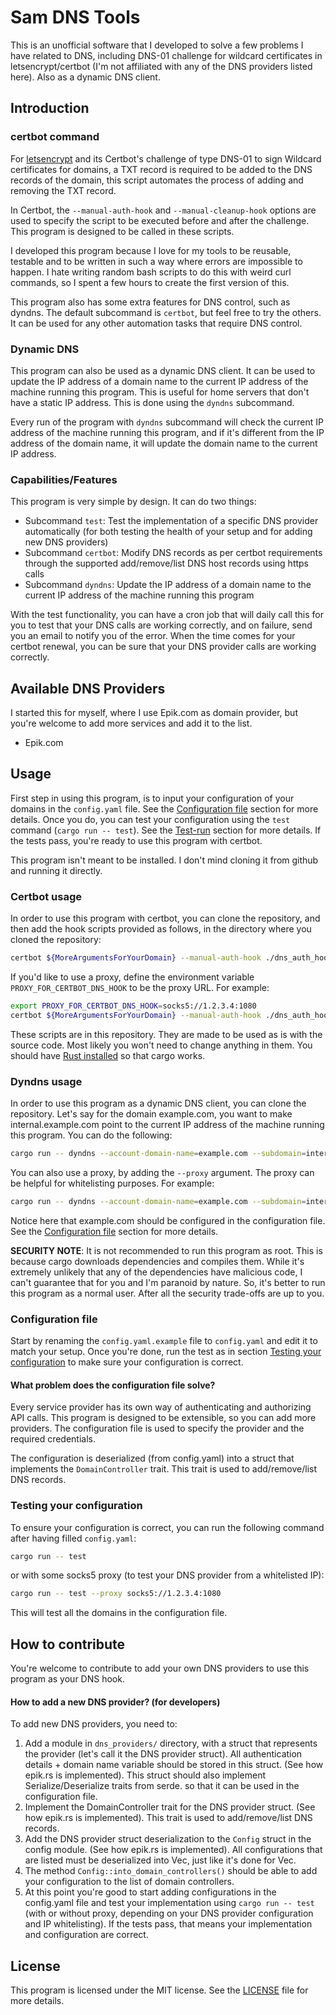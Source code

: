 # Sam DNS Tools

This is an unofficial software that I developed to solve a few problems I have related to DNS, including DNS-01 challenge for wildcard certificates in letsencrypt/certbot (I'm not affiliated with any of the DNS providers listed here). Also as a dynamic DNS client.

## Introduction

### certbot command

For [letsencrypt](https://letsencrypt.org/) and its Certbot's challenge of type DNS-01 to sign Wildcard certificates for domains, a TXT record is required to be added to the DNS records of the domain, this script automates the process of adding and removing the TXT record.

In Certbot, the `--manual-auth-hook` and `--manual-cleanup-hook` options are used to specify the script to be executed before and after the challenge. This program is designed to be called in these scripts.

I developed this program because I love for my tools to be reusable, testable and to be written in such a way where errors are impossible to happen. I hate writing random bash scripts to do this with weird curl commands, so I spent a few hours to create the first version of this.

This program also has some extra features for DNS control, such as dyndns. The default subcommand is `certbot`, but feel free to try the others. It can be used for any other automation tasks that require DNS control.

### Dynamic DNS

This program can also be used as a dynamic DNS client. It can be used to update the IP address of a domain name to the current IP address of the machine running this program. This is useful for home servers that don't have a static IP address. This is done using the `dyndns` subcommand.

Every run of the program with `dyndns` subcommand will check the current IP address of the machine running this program, and if it's different from the IP address of the domain name, it will update the domain name to the current IP address.

### Capabilities/Features

This program is very simple by design. It can do two things:

- Subcommand `test`: Test the implementation of a specific DNS provider automatically (for both testing the health of your setup and for adding new DNS providers)
- Subcommand `certbot`: Modify DNS records as per certbot requirements through the supported add/remove/list DNS host records using https calls
- Subcommand `dyndns`: Update the IP address of a domain name to the current IP address of the machine running this program

With the test functionality, you can have a cron job that will daily call this for you to test that your DNS calls are working correctly, and on failure, send you an email to notify you of the error. When the time comes for your certbot renewal, you can be sure that your DNS provider calls are working correctly.

## Available DNS Providers

I started this for myself, where I use Epik.com as domain provider, but you're welcome to add more services and add it to the list.

- Epik.com

## Usage

First step in using this program, is to input your configuration of your domains in the `config.yaml` file. See the [Configuration file](#configuration-file) section for more details. Once you do, you can test your configuration using the `test` command (`cargo run -- test`). See the [Test-run](#test-run) section for more details. If the tests pass, you're ready to use this program with certbot.

This program isn't meant to be installed. I don't mind cloning it from github and running it directly.

### Certbot usage

In order to use this program with certbot, you can clone the repository, and then add the hook scripts provided as follows, in the directory where you cloned the repository:

```bash
certbot ${MoreArgumentsForYourDomain} --manual-auth-hook ./dns_auth_hook.sh --manual-cleanup-hook dns_cleanup_hook.sh
```

If you'd like to use a proxy, define the environment variable `PROXY_FOR_CERTBOT_DNS_HOOK` to be the proxy URL. For example:

```bash
export PROXY_FOR_CERTBOT_DNS_HOOK=socks5://1.2.3.4:1080
certbot ${MoreArgumentsForYourDomain} --manual-auth-hook ./dns_auth_hook.sh --manual-cleanup-hook dns_cleanup_hook.sh
```

These scripts are in this repository. They are made to be used as is with the source code. Most likely you won't need to change anything in them. You should have [Rust installed](https://www.rust-lang.org/tools/install) so that cargo works.

### Dyndns usage

In order to use this program as a dynamic DNS client, you can clone the repository. Let's say for the domain example.com, you want to make internal.example.com point to the current IP address of the machine running this program. You can do the following:

```bash
cargo run -- dyndns --account-domain-name=example.com --subdomain=internal
```

You can also use a proxy, by adding the `--proxy` argument. The proxy can be helpful for whitelisting purposes. For example:

```bash
cargo run -- dyndns --account-domain-name=example.com --subdomain=internal --proxy socks5://127.0.0.1:1080
```

Notice here that example.com should be configured in the configuration file. See the [Configuration file](#configuration-file) section for more details.


**SECURITY NOTE**: It is not recommended to run this program as root. This is because cargo downloads dependencies and compiles them. While it's extremely unlikely that any of the dependencies have malicious code, I can't guarantee that for you and I'm paranoid by nature. So, it's better to run this program as a normal user. After all the security trade-offs are up to you.

### Configuration file

Start by renaming the `config.yaml.example` file to `config.yaml` and edit it to match your setup. Once you're done, run the test as in section [Testing your configuration](#testing-your-configuration) to make sure your configuration is correct.

#### What problem does the configuration file solve?

Every service provider has its own way of authenticating and authorizing API calls. This program is designed to be extensible, so you can add more providers. The configuration file is used to specify the provider and the required credentials.

The configuration is deserialized (from config.yaml) into a struct that implements the `DomainController` trait. This trait is used to add/remove/list DNS records.

### Testing your configuration

To ensure your configuration is correct, you can run the following command after having filled `config.yaml`:

```bash
cargo run -- test
```

or with some socks5 proxy (to test your DNS provider from a whitelisted IP):

```bash
cargo run -- test --proxy socks5://1.2.3.4:1080
```

This will test all the domains in the configuration file.

## How to contribute

You're welcome to contribute to add your own DNS providers to use this program as your DNS hook.

#### How to add a new DNS provider? (for developers)

To add new DNS providers, you need to:

1. Add a module in `dns_providers/` directory, with a struct that represents the provider (let's call it the DNS provider struct). All authentication details + domain name variable should be stored in this struct. (See how epik.rs is implemented). This struct should also implement Serialize/Deserialize traits from serde. so that it can be used in the configuration file.
2. Implement the DomainController trait for the DNS provider struct. (See how epik.rs is implemented). This trait is used to add/remove/list DNS records.
3. Add the DNS provider struct deserialization to the `Config` struct in the config module. (See how epik.rs is implemented). All configurations that are listed must be deserialized into Vec<DNSProvider>, just like it's done for Vec<Epik>.
4. The method `Config::into_domain_controllers()` should be able to add your configuration to the list of domain controllers.
5. At this point you're good to start adding configurations in the config.yaml file and test your implementation using `cargo run -- test` (with or without proxy, depending on your DNS provider configuration and IP whitelisting). If the tests pass, that means your implementation and configuration are correct.

## License

This program is licensed under the MIT license. See the [LICENSE](LICENSE) file for more details.
